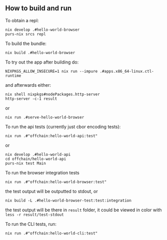 ## How to build and run

To obtain a repl:
```
nix develop .#hello-world-browser
purs-nix srcs repl
```

To build the bundle:
```
nix build .#hello-world-browser
```

To try out the app after building do:
```
NIXPKGS_ALLOW_INSECURE=1 nix run --impure .#apps.x86_64-linux.ctl-runtime
```
and afterwards either:
```
nix shell nixpkgs#nodePackages.http-server
http-server -c-1 result
```
or
```
nix run .#serve-hello-world-browser
```

To run the api tests (currently just cbor encoding tests):
```
nix run .#"offchain:hello-world-api:test"
```
or
```
nix develop .#hello-world-api
cd offchain/hello-world-api
purs-nix test Main
```

To run the browser integration tests
```
nix run .#"offchain:hello-world-browser:test"
```
the test output will be outputted to stdout, or
```
nix build -L .#hello-world-browser-test:test:integration
```
the test output will be there in `result` folder, it could be viewed in color with `less -r result/test-stdout`

To run the CLI tests, run:
```
nix run .#"offchain:hello-world-cli:test"
```
